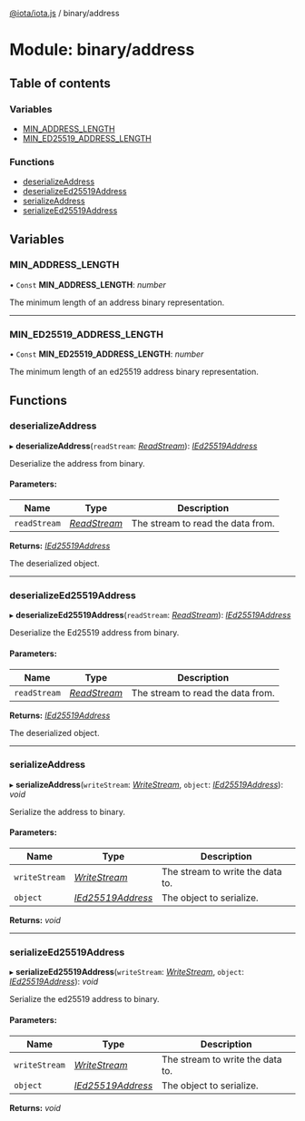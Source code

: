 [@iota/iota.js](../README.md) / binary/address

# Module: binary/address

## Table of contents

### Variables

- [MIN\_ADDRESS\_LENGTH](binary_address.md#min_address_length)
- [MIN\_ED25519\_ADDRESS\_LENGTH](binary_address.md#min_ed25519_address_length)

### Functions

- [deserializeAddress](binary_address.md#deserializeaddress)
- [deserializeEd25519Address](binary_address.md#deserializeed25519address)
- [serializeAddress](binary_address.md#serializeaddress)
- [serializeEd25519Address](binary_address.md#serializeed25519address)

## Variables

### MIN\_ADDRESS\_LENGTH

• `Const` **MIN\_ADDRESS\_LENGTH**: *number*

The minimum length of an address binary representation.

___

### MIN\_ED25519\_ADDRESS\_LENGTH

• `Const` **MIN\_ED25519\_ADDRESS\_LENGTH**: *number*

The minimum length of an ed25519 address binary representation.

## Functions

### deserializeAddress

▸ **deserializeAddress**(`readStream`: [*ReadStream*](../classes/utils_readstream.readstream.md)): [*IEd25519Address*](../interfaces/models_ied25519address.ied25519address.md)

Deserialize the address from binary.

#### Parameters:

Name | Type | Description |
------ | ------ | ------ |
`readStream` | [*ReadStream*](../classes/utils_readstream.readstream.md) | The stream to read the data from.   |

**Returns:** [*IEd25519Address*](../interfaces/models_ied25519address.ied25519address.md)

The deserialized object.

___

### deserializeEd25519Address

▸ **deserializeEd25519Address**(`readStream`: [*ReadStream*](../classes/utils_readstream.readstream.md)): [*IEd25519Address*](../interfaces/models_ied25519address.ied25519address.md)

Deserialize the Ed25519 address from binary.

#### Parameters:

Name | Type | Description |
------ | ------ | ------ |
`readStream` | [*ReadStream*](../classes/utils_readstream.readstream.md) | The stream to read the data from.   |

**Returns:** [*IEd25519Address*](../interfaces/models_ied25519address.ied25519address.md)

The deserialized object.

___

### serializeAddress

▸ **serializeAddress**(`writeStream`: [*WriteStream*](../classes/utils_writestream.writestream.md), `object`: [*IEd25519Address*](../interfaces/models_ied25519address.ied25519address.md)): *void*

Serialize the address to binary.

#### Parameters:

Name | Type | Description |
------ | ------ | ------ |
`writeStream` | [*WriteStream*](../classes/utils_writestream.writestream.md) | The stream to write the data to.   |
`object` | [*IEd25519Address*](../interfaces/models_ied25519address.ied25519address.md) | The object to serialize.    |

**Returns:** *void*

___

### serializeEd25519Address

▸ **serializeEd25519Address**(`writeStream`: [*WriteStream*](../classes/utils_writestream.writestream.md), `object`: [*IEd25519Address*](../interfaces/models_ied25519address.ied25519address.md)): *void*

Serialize the ed25519 address to binary.

#### Parameters:

Name | Type | Description |
------ | ------ | ------ |
`writeStream` | [*WriteStream*](../classes/utils_writestream.writestream.md) | The stream to write the data to.   |
`object` | [*IEd25519Address*](../interfaces/models_ied25519address.ied25519address.md) | The object to serialize.    |

**Returns:** *void*
